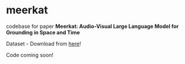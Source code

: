 # meerkat


codebase for paper **Meerkat: Audio-Visual Large Language Model for Grounding in Space and Time**

Dataset - Download from [here](https://udemontreal-my.sharepoint.com/:f:/g/personal/subhrajyoti_dasgupta_umontreal_ca/EiAl-V5Nb_dJsqXwplDXEeEB19WCvJlvW0hpRiT3Uhh-SQ?e=HHAwYv)!

Code coming soon!
